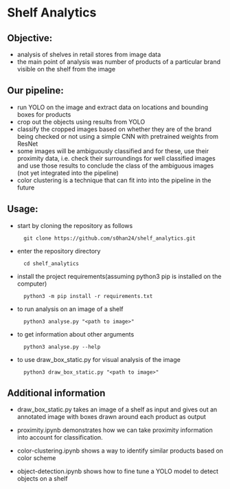 # Shelf Analytics
## Objective:
- analysis of shelves in retail stores from image data
- the main point of analysis was number of products of a particular brand visible on the shelf from the image

## Our pipeline:
- run YOLO on the image and extract data on locations and bounding boxes for products
- crop out the objects using results from YOLO
- classify the cropped images based on whether they are of the brand being checked or not using a simple CNN with pretrained weights from ResNet
- some images will be ambiguously classified and for these, use their proximity data, i.e. check their surroundings for well classified images and use those results to conclude the class of the ambiguous images (not yet integrated into the pipeline)
- color clustering is a technique that can fit into into the pipeline in the future

## Usage:
- start by cloning the repository as follows

        git clone https://github.com/s0han24/shelf_analytics.git

- enter the repository directory

        cd shelf_analytics

- install the project requirements(assuming python3 pip is installed on the computer)

        python3 -m pip install -r requirements.txt

- to run analysis on an image of a shelf

        python3 analyse.py "<path to image>"

- to get information about other arguments

        python3 analyse.py --help

- to use draw_box_static.py for visual analysis of the image

        python3 draw_box_static.py "<path to image>"

## Additional information
- draw_box_static.py takes an image of a shelf as input and gives out an annotated image with boxes drawn around each product as output

- proximity.ipynb demonstrates how we can take proximity information into account for classification.

- color-clustering.ipynb shows a way to identify similar products based on color scheme

- object-detection.ipynb shows how to fine tune a YOLO model to detect objects on a shelf